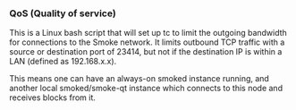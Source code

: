 ### QoS (Quality of service) ###

This is a Linux bash script that will set up tc to limit the outgoing bandwidth for connections to the Smoke network. It limits outbound TCP traffic with a source or destination port of 23414, but not if the destination IP is within a LAN (defined as 192.168.x.x).

This means one can have an always-on smoked instance running, and another local smoked/smoke-qt instance which connects to this node and receives blocks from it.
